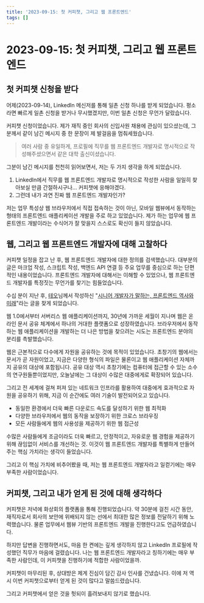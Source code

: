 ```yaml
---
title: '2023-09-15: 첫 커피챗, 그리고 웹 프론트엔드'
tags: []
---
```


# 2023-09-15: 첫 커피챗, 그리고 웹 프론트엔드

## 첫 커피챗 신청을 받다

어제(2023-09-14), LinkedIn 메신저를 통해 일촌 신청 하나를 받게 되었습니다. 평소라면 빠르게 일촌 신청을 받거나 무시했겠지만, 이번 일촌 신청은 무언가 달랐습니다.

커피챗 신청이었습니다. 제가 재직 중인 회사의 신입사원 채용에 관심이 있으셨는데, 그분께서 같이 남긴 메시지 중 한 문장이 제 발걸음을 멈춰세웠습니다.

> 여러 사람 중 유일하게, 프로필에 직무를 웹 프론트엔드 개발자로 명시적으로 작성해주셨으면서 같은 대학 출신이셨습니다.

그분이 남긴 메시지를 천천히 읽어보면서, 저는 두 가지 생각을 하게 되었습니다.

1. LinkedIn에서 직무를 웹 프론트엔드 개발자로 명시적으로 작성한 사람을 일일히 찾아보실 만큼 간절하시구나... 커피챗에 응해야겠다.
2. 그런데 내가 과연 진짜 웹 프론트엔드 개발자인가?

저는 업무 특성상 웹 브라우저에서 직접 접속하는 것이 아닌, 모바일 웹뷰에서 동작하는 형태의 프론트엔드 애플리케이션 개발을 주로 하고 있었습니다. 제가 하는 업무에 웹 프론트엔드 개발이라는 수식어가 잘 맞을지 스스로도 확신이 들지 않았습니다.

## 웹, 그리고 웹 프론트엔드 개발자에 대해 고찰하다

커피챗 일정을 잡고 난 후, 웹 프론트엔드 개발자에 대한 정의를 검색했습니다. 대부분의 글은 마크업 작성, 스크립트 작성, 백엔드 API 연결 등 주요 업무를 중심으로 하는 단편적인 내용이었습니다. 프론트엔드 개발자에 대해서는 이해할 수 있었으나, 웹 프론트엔드 개발자를 특정짓는 무언가를 찾기는 힘들었습니다.

수십 분이 지난 후, [테오](https://yozm.wishket.com/magazine/@teo_yu/)님께서 작성하신 "[시니어 개발자가 말하는, 프론트엔드 역사와 미래](https://yozm.wishket.com/magazine/detail/1289/)"라는 글을 찾게 되었습니다.

웹 1.0에서부터 서버리스 웹 애플리케이션까지, 30년에 가까운 세월이 지나며 웹은 온라인 문서 공유 체계에서 하나의 거대한 플랫폼으로 성장하였습니다. 브라우저에서 동작하는 웹 애플리케이션을 개발하는 더 나은 방법을 찾으려는 시도는 프론트엔드 분야의 분리를 촉발했습니다.

웹은 근본적으로 다수에게 자원을 공유하는 것에 목적이 있었습니다. 초창기의 웹에서는 문서가 곧 자원이었고, 지금은 다양한 형식의 파일은 물론이고 웹 애플리케이션 자체까지 공유의 대상에 포함됩니다. 공유 대상 역시 초창기에는 컴퓨터에 접근할 수 있는 소수의 연구원들뿐이었지만, 오늘날에는 그 대상이 수많은 대중에게로 확장되어 있습니다.

그리고 전 세계에 걸쳐 퍼져 있는 네트워크 인프라를 활용하여 대중에게 효과적으로 자원을 공유하기 위해, 지금 이 순간에도 여러 기술이 발전되어오고 있습니다.

* 동일한 환경에서 더욱 빠른 다운로드 속도를 달성하기 위한 웹 최적화
* 다양한 브라우저에서 웹의 동작을 보장하기 위한 크로스 브라우징
* 모든 사람들에게 웹의 사용성을 제공하기 위한 웹 접근성

수많은 사람들에게 조금이라도 더욱 빠르고, 안정적이고, 자유로운 웹 경험을 제공하기 위해 끊임없이 서비스를 개선하는 것. 이것이 웹 프론트엔드 개발자를 특별하게 만들어주는 핵심 가치라는 생각이 들었습니다.

그리고 이 핵심 가치에 비추어봤을 때, 저는 웹 프론트엔드 개발자라고 일컫기에는 매우 부족한 사람이었습니다.

## 커피챗, 그리고 내가 얻게 된 것에 대해 생각하다

커피챗은 저녁에 화상회의 플랫폼을 통해 진행되었습니다. 약 30분에 걸친 시간 동안, 재직자로서 회사의 보안에 위배되지 않는 선에서 최대한 많은 정보를 전달하기 위해 노력했습니다. 물론 업무에서 웹뷰 기반의 프론트엔드 개발을 진행한다고도 언급하였습니다.

하지만 답변을 진행하면서도, 마음 한 켠에는 깊게 생각하지 않고 LinkedIn 프로필에 작성했던 직무가 마음에 걸렸습니다. 나는 웹 프론트엔드 개발자라고 칭하기에는 매우 부족한 사람인데, 이 커피챗을 진행하기에 적합한 사람이었을까.

커피챗이 마무리된 후, 상대방은 제게 진심이 담긴 감사 인사를 건냈습니다. 이에 저 역시 이번 커피챗으로부터 얻게 된 것이 많다고 말씀드렸습니다.

그리고 커피챗에서 얻은 것을 헛되이 흘려보내지 않기로 했습니다.
